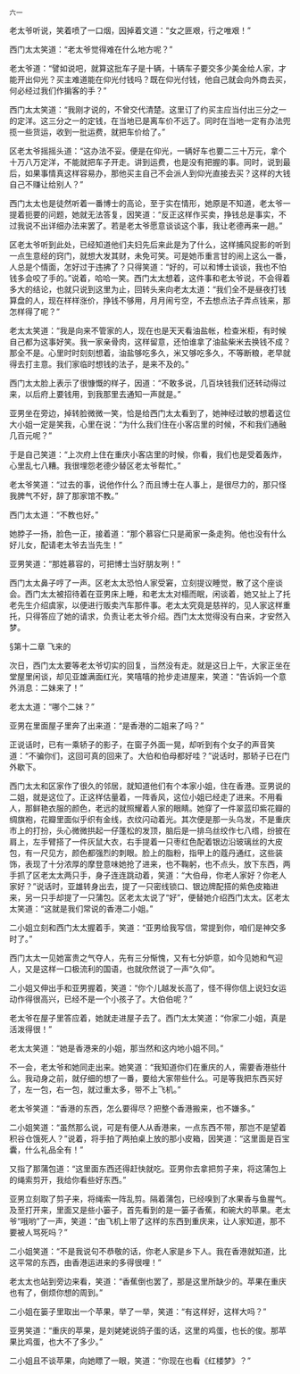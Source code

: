     六一 

   老太爷听说，笑着喷了一口烟，因掉着文道：“女之匪艰，行之唯艰！”

   西门太太笑道：“老太爷觉得难在什么地方呢？”

   老太爷道：“譬如说吧，就算这批车子是十辆，十辆车子要交多少美金给人家，才能开出仰光？买主难道能在仰光付钱吗？既在仰光付钱，他自己就会向外商去买，何必经过我们作掮客的手？”

   西门太太笑道：“我刚才说的，不曾交代清楚。这里订了约买主应当付出三分之一的定洋。这三分之一的定钱，在当地已是离车价不远了。同时在当地一定有办法兜揽一些货运，收到一批运费，就把车价给了。”

   区老太爷摇摇头道：“这办法不妥。便是在仰光，一辆好车也要二三十万元，拿个十万八万定洋，不能就把车子开走。讲到运费，也是没有把握的事。同时，说到最后，如果事情真这样容易办，那他买主自己不会派人到仰光直接去买？这样的大钱自己不赚让给别人？”

   西门太太也是徒然听着一番博士的高论，至于实在情形，她原是不知道，老太爷一提着扼要的问题，她就无法答复，因笑道：“反正这样作买卖，挣钱总是事实，不过我说不出详细办法来罢了。若是老太爷愿意谈谈这个事，我让老德再来一趟。”

   区老太爷听到此处，已经知道他们夫妇先后来此是为了什么，这样捕风捉影的听到一点生意经的窍门，就想大发其财，未免可笑。可是她币重言甘的闹上这么一番，人总是个情面，怎好过于违拂了？只得笑道：“好的，可以和博士谈谈，我也不怕钱多会咬了手的。”说着，哈哈一笑。西门太太想着，这件事和老太爷说，不会得着多大的结论，也就只说到这里为止，回转头来向老太太道：“我们全不是昼夜打钱算盘的人，现在样样涨价，挣钱不够用，月月闹亏空，不去想点法子弄点钱来，那怎样得了呢？”

   老太太笑道：“我是向来不管家的人，现在也是天天看油盐帐，检查米柜，有时候自己都为这事好笑。我一家亲骨肉，这样留意，还怕谁拿了油盐柴米去换钱不成？那全不是。心里时时刻刻想着，油盐够吃多久，米又够吃多久，不等断粮，老早就得去打主意。我们家临时想钱的法子，是来不及的。”

   西门太太脸上表示了很慷慨的样子，因道：“不敢多说，几百块钱我们还转动得过来，以后府上要钱用，到我那里去通知一声就是。”

   亚男坐在旁边，掉转脸微微一笑，恰是给西门太太看到了，她神经过敏的想着这位大小姐一定是笑我，心里在说：“为什么我们住在小客店里的时候，不和我们通融几百元呢？”

   于是自己笑道：“上次府上住在重庆小客店里的时候，你看，我们也是受着轰炸，心里乱七八糟。我很埋怨老德少替区老太爷帮忙。”

   老太爷笑道：“过去的事，说他作什么？而且博士在人事上，是很尽力的，那只怪我脾气不好，辞了那家馆不教。”

   西门太太道：“不教也好。”

   她脖子一扬，脸色一正，接着道：“那个慕容仁只是蔺家一条走狗。他也没有什么好儿女，配请老太爷去当先生！”

   亚男笑道：“那姓慕容的，可把博士当好朋友咧！”

   西门太太鼻子哼了一声。区老太太恐怕人家受窘，立刻提议睡觉，散了这个座谈会。西门太太被招待着在亚男床上睡，和老太太对榻而眠，闲谈着，她又扯上了托老先生介绍虞家，以便进行贩卖汽车那件事。老太太究竟是慈祥的，见人家这样重托，只得答应了她的请求，负责让老太爷介绍。西门太太觉得没有白来，才安然入梦。

   §第十二章 飞来的

   次日，西门太太要等老太爷切实的回复，当然没有走。就是这日上午，大家正坐在堂屋里闲谈，却见亚雄满面红光，笑嘻嘻的抢步走进屋来，笑道：“告诉妈一个意外消息：二妹来了！”

   老太太道：“哪个二妹？”

   亚男在里面屋子里奔了出来道：“是香港的二姐来了吗？”

   正说话时，已有一乘轿子的影子，在窗子外面一晃，却听到有个女子的声音笑道：“不骗你们，这回可真的回来了。大伯和伯母都好哇？”说话时，那轿子已在门外歇下。

   西门太太和区家作了很久的邻居，就知道他们有个本家小姐，住在香港。亚男说的二姐，就是这位了。正这样估量着，一阵香风，这位小姐已经走了进来。不用看人，那鲜艳衣服的颜色，老远的就照耀着人家的眼睛。她穿了一件翠蓝印紫花瓣的绸旗袍，花瓣里面似乎织有金线，衣纹闪动着光。其次便是那一头乌发，不是重庆市上的打扮，头心微微拱起一仔蓬松的发顶，脑后是一排乌丝绞作七八绺，纷披在肩上，左手臂搭了一件灰鼠大衣，右手提着一只枣红色配着银边沿玻璃丝的大皮包，有一尺见方，颜色都强烈的刺眼。脸上的脂粉，指甲上的蔻丹通红，这些装饰，表现了十分浓厚的摩登意味她抢了进来，也不鞠躬，也不点头，放下东西，两手抓了区老太太两只手，身子连连跳动着，笑道：“大伯母，你老人家好？你老人家好？”说话时，亚雄转身出去，提了一只密线锁口、银边牌配搭的紫色皮箱进来，另一只手却提了一只蒲包。区老太太说了“好”，便替她介绍西门太太。区老太太笑道：“这就是我们常说的香港二小姐。”

   二小姐立刻和西门太太握着手，笑道：“亚男给我写信，常提到你，咱们是神交多时了。”

   西门太太一见她富贵之气夺人，先有三分惭愧，又有七分妒意，如今见她和气迎人，又是这样一口极流利的国语，也就欣然说了一声“久仰”。

   二小姐又伸出手和亚男握着，笑道：“你个儿越发长高了，怪不得你信上说妇女运动作得很高兴，已经不是一个小孩子了。大伯伯呢？”

   老太爷在屋子里答应着，她就走进屋子去了。西门太太笑道：“你家二小姐，真是活泼得很！”

   老太太笑道：“她是香港来的小姐，那当然和这内地小姐不同。”

   不一会，老太爷和她同走出来。她笑道：“我知道你们在重庆的人，需要香港些什么。我动身之前，就仔细的想了一番，要给大家带些什么。可是等我把东西买好了，左一包，右一包，就过重太多，带不上飞机。”

   老太爷笑道：“香港的东西，怎么要得尽？把整个香港搬来，也不嫌多。”

   二小姐笑道：“虽然那么说，可是有便人从香港来，一点东西不带，那岂不是望着积谷仓饿死人？”说着，将手拍了两拍桌上放的那小皮箱，因笑道：“这里面是百宝囊，什么礼品全有！”

   又指了那蒲包道：“这里面东西还得赶快就吃。亚男你去拿把剪子来，将这蒲包上的绳索剪开，我给你看些好东西。”

   亚男立刻取了剪子来，将绳索一阵乱剪。隔着蒲包，已经嗅到了水果香与鱼腥气。及至打开来，里面又是些小篓子，首先看到的是一篓子香蕉，和碗大的苹果。老太爷“哦哟”了一声，笑道：“由飞机上带了这样的东西到重庆来，让人家知道，那不要被人骂死吗？”

   二小姐笑道：“不是我说句不恭敬的话，你老人家是乡下人。我在香港就知道，比这平常的东西，由香港运进来的多得很哩！”

   老太太也站到旁边来看，笑道：“香蕉倒也罢了，那是这里所缺少的。苹果在重庆也有了，倒烦你想的周到。”

   二小姐在篓子里取出一个苹果，举了一举，笑道：“有这样好，这样大吗？”

   亚男笑道：“重庆的苹果，是刘姥姥说鸽子蛋的话，这里的鸡蛋，也长的俊。那苹果比鸡蛋，也大不了多少。”

   二小姐且不谈苹果，向她瞟了一眼，笑道：“你现在也看《红楼梦》？”

